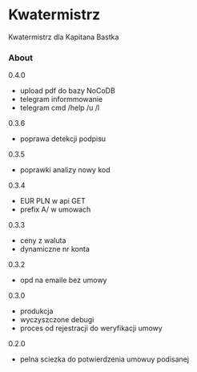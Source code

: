 Kwatermistrz
============

Kwatermistrz dla Kapitana Bastka

### About

0.4.0
- upload pdf do bazy NoCoDB
- telegram informmowanie 
- telegram cmd /help /u /l 

0.3.6
- poprawa detekcji podpisu 

0.3.5
- poprawki analizy nowy kod

0.3.4
- EUR PLN w api GET
- prefix A/ w umowach

0.3.3
- ceny z waluta
- dynamiczne nr konta

0.3.2 
- opd na emaile bez umowy

0.3.0
- produkcja
- wyczyszczone debugi
- proces od rejestracji do weryfikacji umowy 

0.2.0 
- pelna sciezka do potwierdzenia umowuy podisanej 
